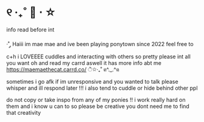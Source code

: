# ୧ ‧₊˚ 🍮 ⋅ ☆
info read before int 
                                       
·˚ ༘ Haiii im mae mae and ive been playing ponytown since 2022 
feel free to c+h i LOVEEEE cuddles and interacting with others so pretty please int all you want 
oh and read my carrd aswell it has more info abt me https://maemaethecat.carrd.co/   ੈ✩‧₊˚
                                  ฅ^._.^ฅ

sometimes i go afk if im unresponsive and you wanted to talk please whisper and ill respond later !!!
i also tend to cuddle or hide behind other ppl 

do not copy or take inspo from any of my ponies !! i work really hard on them and i know u can to 
so please be creative you dont need me to find that creativity
